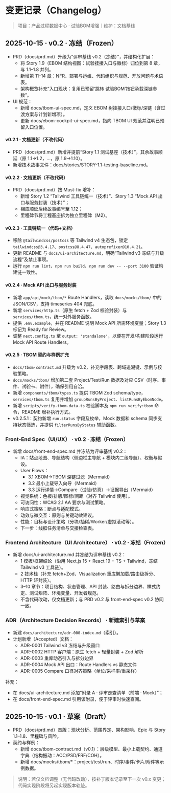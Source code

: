 # 变更记录（Changelog）

> 项目：产品过程数据中心 · 试验BOM增强｜维护：文档基线

## 2025-10-15 · v0.2 · 冻结（Frozen）
- PRD（docs/prd.md）升级为“评审基线 v0.2（冻结）”，并结构化扩展：
  - 将 Story 1.9（EBOM 结构视图：试验挂接入口与徽标）归位到第 8 章，与 1.1–1.8 并列。
  - 新增第 11–14 章：NFR、部署与运维、代码组织与规范、开放问题与术语表。
  - 架构概览补充“入口现状：复用已预留‘跳转 试验BOM’按钮承载深链参数”。
- UI 规范：
  - 新增 docs/tbom-ui-spec.md，定义 EBOM 树挂接入口/徽标/深链（含过渡方案与计划新增项）。
  - 更新 docs/ebom-cockpit-ui-spec.md，指向 TBOM UI 规范并注明已预留入口位置。
  
#### v0.2.1 · 文档更新（不改代码）
- PRD（docs/prd.md）新增并提前“Story 1.1 测试基座（技术）”，其余故事顺延（原 1.1→1.2，…，原 1.9→1.10）。
- 新增技术故事文件：docs/stories/STORY-1.1-testing-baseline.md。

#### v0.2.2 · 文档更新（不改代码）
- PRD（docs/prd.md）按 Must-fix 增补：
  - 新增 Story 1.2 “Tailwind 工具链统一（技术）”、Story 1.3 “Mock API 出口与服务封装（技术）”；
  - 相应顺延后续故事编号至 1.12；
  - 里程碑节将工程基座拆为独立里程碑（M2）。

#### v0.2.3 · 工具链统一（代码+文档）
- 移除 `@tailwindcss/postcss` 等 Tailwind v4 生态包，锁定 `tailwindcss@3.4.17`、`postcss@8.4.47`、`autoprefixer@10.4.21`。
- 更新 README 与 `docs/ui-architecture.md`，明确“Tailwind v3 冻结与升级流程”及禁止事项。
- 运行 `npm run lint`、`npm run build`、`npm run dev -- --port 3100` 验证构建链一致性。

#### v0.2.4 · Mock API 出口与服务封装
- 新增 `app/api/mock/tbom/*` Route Handlers，读取 `docs/mocks/tbom/` 中的 JSON/CSV，支持 timeseries 404 兜底。
- 新增 `services/http.ts`（原生 fetch + Zod 校验封装）与 `services/tbom.ts`，统一对外服务函数。
- 提供 `.env.example`，并在 README 说明 Mock API 所需环境变量；Story 1.3 标记为 Ready for Review。
- 调整 `next.config.ts` 至 `output: 'standalone'`，以便在开发/构建阶段运行 Mock API Route Handlers。

#### v0.2.5 · TBOM 契约与样例扩充
- `docs/tbom-contract.md` 升级为 v0.2，补充字段表、跨域追溯键、示例与校验策略。
- `docs/mocks/tbom/` 增加第二套 Project/Test/Run 数据及对应 CSV（时序、事件、试验卡、附件），确保引用自洽。
- 新增 `components/tbom/types.ts` 提供 TBOM Zod schema/type，`services/tbom.ts` 复用并增加 `groupRunsByProject`、`listRunsByEbomNode`。
- 新增 `scripts/verify-tbom-data.ts` 校验脚本及 `npm run verify:tbom` 命令，README 增补执行方式。
- v0.2.5.1：契约新增 `run.status` 字段及枚举，Mock 数据和 schema 同步支持状态筛选，并提供 `filterRunsByStatus` 辅助函数。

### Front-End Spec（UI/UX） · v0.2 · 冻结（Frozen）
- 新增 docs/front-end-spec.md 并冻结为评审基线 v0.2：
  - IA：站点地图、导航结构（侧边栏主导航 + 模块内二级导航）、权衡与假设。
  - User Flows：
    - 3.1 XBOM→TBOM 深链过滤（Mermaid）
    - 3.2 最小上载导入向导（Mermaid）
    - 3.3 运行详情→Compare（试验/仿真）→证据导出（Mermaid）
  - 视觉系统：色板/排版/图标/间距（对齐 Tailwind 使用）。
  - 可访问性：WCAG 2.1 AA 要求与测试策略。
  - 响应式策略：断点与适配模式。
  - 动效与微交互：原则与关键动效建议。
  - 性能：目标与设计策略（分块/抽稀/Worker/虚拟滚动等）。
  - 下一步：线框任务清单与交接检查表。

### Frontend Architecture（UI Architecture） · v0.2 · 冻结（Frozen）
- 新增 docs/ui-architecture.md 并冻结为评审基线 v0.2：
  - 1 模板/框架结论（沿用 Next.js 15 + React 19 + TS + Tailwind，冻结 Tailwind v3 工具链）。
  - 2 技术栈（补充 fetch+Zod、Visualization 重库懒加载/路由级拆分、HTTP 轻封装）。
  - 3–10 章节：项目结构、状态管理、API 封装、路由与拆分边界、样式约定、测试矩阵、环境变量、开发者规范。
  - 不含代码改动，仅文档更新；与 PRD v0.2 与 front-end-spec v0.2 协同一致。

### ADR（Architecture Decision Records） · 新建索引与草案
- 新建 `docs/architecture/adr-000-index.md`（索引）。
- 计划新增（Accepted）文档：
  - ADR-0001 Tailwind v3 冻结与升级窗口
  - ADR-0002 HTTP 客户端：原生 fetch + 轻量封装 + Zod 解析
  - ADR-0003 重库动态引入与拆分边界
  - ADR-0004 Mock API 出口：Route Handlers vs 静态文件
  - ADR-0005 Compare 口径对齐策略（单位/采样率/重采样）

补充：
- 在 docs/ui-architecture.md 添加“附录 A · 评审走查清单（前端 · Mock）”；
- 在 docs/front-end-spec.md 引用该附录，便于评审时快速查阅。

## 2025-10-15 · v0.1 · 草案（Draft）
- PRD（docs/prd.md）首版：现状分析、范围界定、架构影响、Epic 与 Story 1.1–1.8、里程碑与风险。
- 契约与样例：
  - 新增 docs/tbom-contract.md（v0.1）：层级模型、最小上载契约、通道字典（结构振动：ACC/PSD/FRF/COH）。
  - 新增 docs/mocks/tbom/*：project/test/run、时序/事件/卡片/附件等示例数据。

> 说明：若仅文档调整（无代码改动），按补丁版本记录至下一次 v0.x 变更；代码实现阶段将另起实现版本轨迹。
